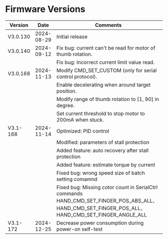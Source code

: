 # Firmware Versions

| Version  | Date       | Comments                                                                                                                                          |
| -------- | ---------- | ------------------------------------------------------------------------------------------------------------------------------------------------- |
| V3.0.130 | 2024-08-29 | Initial release                                                                                                                                   |
| V3.0.140 | 2024-09-12 | Fix bug: current can't be read for motor of thumb rotation.                                                                                       |
|          |            | Fix bug: Incorrect current limit value read.                                                                                                      |
| V3.0.168 | 2024-11-13 | Modify CMD_SET_CUSTOM (only for serial control protocol).                                                                                         |
|          |            | Enable decelerating when around target position.                                                                                                  |
|          |            | Modify range of thumb rotation to [1, 90] in degree.                                                                                              |
|          |            | Set current threshold to stop motor to 200mA when stuck.                                                                                          |
| V3.1-168 | 2024-11-14 | Optimized: PID control                                                                                                                            |
|          |            | Modified:  parameters of stall protection                                                                                                         |
|          |            | Added feature: auto recovery after stall protection                                                                                               |
|          |            | Added feature: estimate torque by current                                                                                                         |
|          |            | Fixed bug: wrong speed size of batch setting comamnd                                                                                              |
|          |            | Fixed bug: Missing cotor count in SerialCtrl commands HAND_CMD_SET_FINGER_POS_ABS_ALL、HAND_CMD_SET_FINGER_POS_ALL、HAND_CMD_SET_FINGER_ANGLE_ALL |
| V3.1-172 | 2024-12-25 | Decrease power consumption during power-on self-test                                                                                              |
